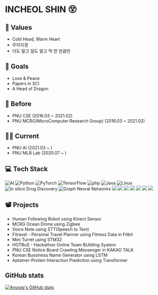# INCHEOL SHIN 😵


## 🧠 Values 
* Cold Head, Warm Heart
* 무아지경
* 더도 말고 덜도 말고 딱 한 만큼만

## 🥅 Goals
* Love & Peace
* Papers in SCI
* A Head of Dragon

## 🤸 Before 
* PNU CSE (2016.03 ~ 2021.02)
* PNU MCRG(MicroComputer Research Group) (2016.03 ~ 2021.02)

## 🏃‍♂️ Current 
* PNU AI (2021.03 ~ )
* PNU MLB Lab (2020.07 ~ )

## 💻 Tech Stack 

<img alt="AI" src ="https://img.shields.io/badge/AI-F37626?logo=Jupyter&logoColor=white"/>  <img alt="Python" src ="https://img.shields.io/badge/Python-3776AB.svg?logo=Python&logoColor=white"/> <img alt="PyTorch" src ="https://img.shields.io/badge/PyTorch-EE4C2C.svg?logo=PyTorch&logoColor=white"/> <img alt="TensorFlow" src ="https://img.shields.io/badge/TensorFlow-FF6F00.svg?logo=TensorFlow&logoColor=white"/> <img alt="php" src ="https://img.shields.io/badge/php-777BB4.svg?logo=php&logoColor=white"/> <img alt="Java" src ="https://img.shields.io/badge/Java-007396.svg?logo=Java&logoColor=white"/> <img alt="Linux" src ="https://img.shields.io/badge/Linux-FCC624.svg?logo=Linux&logoColor=white"/> <img alt=" In silico Drug Discovery" src ="https://img.shields.io/badge/In silico Drug Discovery-252B2D?logo=Nucleo&logoColor=white"/> <img alt="Graph Neural Networks" src ="https://img.shields.io/badge/Graph Neural Networks-1A2477?logo=GraphQL&logoColor=white"/> <img src="https://img.shields.io/badge/MySQL-4479A1?logo=mysql&logoColor=white"> <img src="https://img.shields.io/badge/Docker-2496ED?logo=Docker&logoColor=white"> <img src="https://img.shields.io/badge/Kubernetes-326CE5?logo=Kubernetes&logoColor=white"> <img src="https://img.shields.io/badge/Transformer-DD0B78?logo=Starship&logoColor=white"> <img src="https://img.shields.io/badge/NLP-E50914?logo=netflix&logoColor=white"> <img src="https://img.shields.io/badge/Machine Learning-D9272E?logo=mega&logoColor=white"> <img src="https://img.shields.io/badge/C/C++-00599C?logo=C&logoColor=white"> 

## 📽️ Projects
* Human Following Robot using Kinect Sensor
* MCRG Ocean Drone using Zigbee
* Voice Note using STT(Speech to Text)
* Fitravel - Personal Travel Planner using Fitness Data in Fitbit
* Mini Turret using STM32
* HOTBuS - Hackathon Online Team BUilding System
* PNU CSE Notice Board Crawling Messenger in KAKAO TALK
* Korean Bussiness Name Generator using LSTM
* Aptamer-Protein Interaction Prediction using Transformer

## GitHub stats
[![Anurag's GitHub stats](https://github-readme-stats.vercel.app/api?username=godic97)](https://github.com/깃허브아이디/github-readme-stats)
<!--
**godic97/godic97** is a ✨ _special_ ✨ repository because its `README.md` (this file) appears on your GitHub profile.
